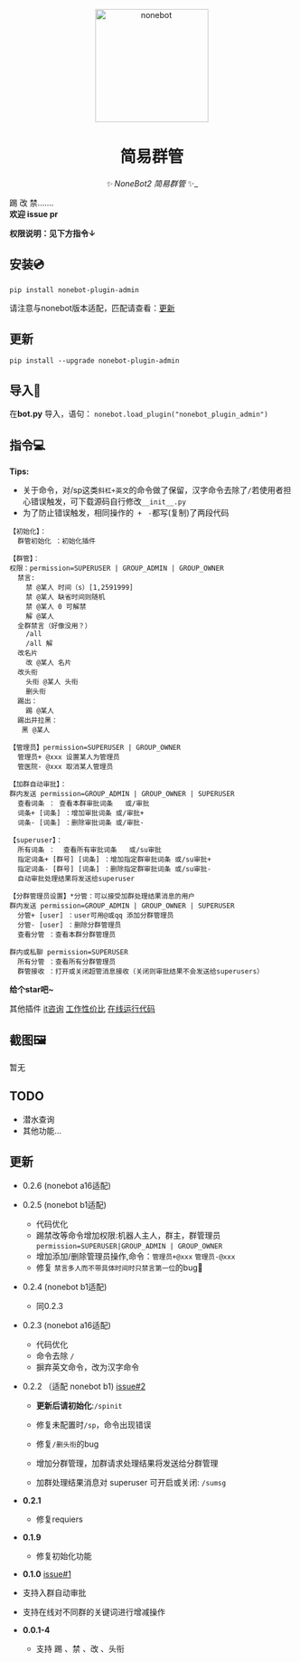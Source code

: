<p align="center">
  <a href="https://v2.nonebot.dev/"><img src="https://raw.githubusercontent.com/nonebot/nonebot2/master/docs/.vuepress/public/logo.png" width="200" height="200" alt="nonebot"></a>
</p>

<div align="center">

# 简易群管

_✨ NoneBot2 简易群管_ ✨_

</div>

踢 改 禁.......  
**欢迎 issue pr**

**权限说明：见下方指令↓**

## 安装💿
`pip install nonebot-plugin-admin`

请注意与nonebot版本适配，匹配请查看：[更新](https://github.com/yzyyz1387/nonebot_plugin_admin#%E6%9B%B4%E6%96%B0-1)

## 更新

`pip install --upgrade nonebot-plugin-admin `


## 导入📲
在**bot.py** 导入，语句：
`nonebot.load_plugin("nonebot_plugin_admin")`

## 指令💻

**Tips:** 

- 关于命令，对/sp这类`斜杠+英文`的命令做了保留，汉字命令去除了`/`若使用者担心错误触发，可下载源码自行修改`__init__.py`
- 为了防止错误触发，相同操作的` +` ` -`都写(复制)了两段代码 

```
【初始化】：
  群管初始化 ：初始化插件

【群管】：
权限：permission=SUPERUSER | GROUP_ADMIN | GROUP_OWNER
  禁言:
    禁 @某人 时间（s）[1,2591999]
    禁 @某人 缺省时间则随机
    禁 @某人 0 可解禁
    解 @某人
  全群禁言（好像没用？）
    /all 
    /all 解
  改名片
    改 @某人 名片
  改头衔
    头衔 @某人 头衔
    删头衔
  踢出：
    踢 @某人
  踢出并拉黑：
   黑 @某人
   
【管理员】permission=SUPERUSER | GROUP_OWNER
  管理员+ @xxx 设置某人为管理员
  管医院- @xxx 取消某人管理员
  
【加群自动审批】：
群内发送 permission=GROUP_ADMIN | GROUP_OWNER | SUPERUSER
  查看词条 ： 查看本群审批词条   或/审批
  词条+ [词条] ：增加审批词条 或/审批+
  词条- [词条] ：删除审批词条 或/审批-

【superuser】：
  所有词条 ：  查看所有审批词条   或/su审批
  指定词条+ [群号] [词条] ：增加指定群审批词条 或/su审批+
  指定词条- [群号] [词条] ：删除指定群审批词条 或/su审批-
  自动审批处理结果将发送给superuser

【分群管理员设置】*分管：可以接受加群处理结果消息的用户
群内发送 permission=GROUP_ADMIN | GROUP_OWNER | SUPERUSER
  分管+ [user] ：user可用@或qq 添加分群管理员
  分管- [user] ：删除分群管理员
  查看分管 ：查看本群分群管理员

群内或私聊 permission=SUPERUSER
  所有分管 ：查看所有分群管理员
  群管接收 ：打开或关闭超管消息接收（关闭则审批结果不会发送给superusers）
```

**给个star吧~**

其他插件
[it咨询](https://github.com/yzyyz1387/nonebot_plugin_itnews "it资讯")  [工作性价比](https://github.com/yzyyz1387/nonebot_plugin_workscore)  [在线运行代码](https://github.com/yzyyz1387/nonebot_plugin_code)

## 截图🖼

暂无

## TODO

- 潜水查询
- 其他功能...  

##  更新

- 0.2.6  (nonebot a16适配)
- 0.2.5  (nonebot b1适配)
  - 代码优化
  - 踢禁改等命令增加权限:机器人主人，群主，群管理员 `permission=SUPERUSER|GROUP_ADMIN | GROUP_OWNER`
  - 增加添加/删除管理员操作,命令：`管理员+@xxx` `管理员-@xxx`
  - 修复 `禁言多人而不带具体时间时只禁言第一位`的bug🐛
- 0.2.4 (nonebot b1适配)
  - 同0.2.3
- 0.2.3  (nonebot a16适配)
  - 代码优化
  - 命令去除 `/`
  - 摒弃英文命令，改为汉字命令
- 0.2.2	（适配 nonebot b1) [issue#2](https://github.com/yzyyz1387/nonebot_plugin_admin/issues/2)

  - **更新后请初始化**:`/spinit`

  - 修复未配置时`/sp`，命令出现错误
  - 修复`/删头衔`的bug
  - 增加分群管理，加群请求处理结果将发送给分群管理 
  - 加群处理结果消息对 superuser 可开启或关闭: `/sumsg`
- **0.2.1**
  - 修复requiers
- **0.1.9**
  - 修复初始化功能
- **0.1.0** [issue#1](https://github.com/yzyyz1387/nonebot_plugin_admin/issues/1)
- 支持入群自动审批
- 支持在线对不同群的关键词进行增减操作
- **0.0.1-4**
  - 支持 踢 、禁 、改 、头衔

